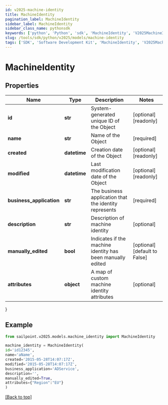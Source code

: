 ```yaml
---
id: v2025-machine-identity
title: MachineIdentity
pagination_label: MachineIdentity
sidebar_label: MachineIdentity
sidebar_class_name: pythonsdk
keywords: ['python', 'Python', 'sdk', 'MachineIdentity', 'V2025MachineIdentity'] 
slug: /tools/sdk/python/v2025/models/machine-identity
tags: ['SDK', 'Software Development Kit', 'MachineIdentity', 'V2025MachineIdentity']
---
```


# MachineIdentity


## Properties

Name | Type | Description | Notes
------------ | ------------- | ------------- | -------------
**id** | **str** | System-generated unique ID of the Object | [optional] [readonly] 
**name** | **str** | Name of the Object | [required]
**created** | **datetime** | Creation date of the Object | [optional] [readonly] 
**modified** | **datetime** | Last modification date of the Object | [optional] [readonly] 
**business_application** | **str** | The business application that the identity represents | [required]
**description** | **str** | Description of machine identity | [optional] 
**manually_edited** | **bool** | Indicates if the machine identity has been manually edited | [optional] [default to False]
**attributes** | **object** | A map of custom machine identity attributes | [optional] 
}

## Example

```python
from sailpoint.v2025.models.machine_identity import MachineIdentity

machine_identity = MachineIdentity(
id='id12345',
name='aName',
created='2015-05-28T14:07:17Z',
modified='2015-05-28T14:07:17Z',
business_application='ADService',
description='',
manually_edited=True,
attributes={"Region":"EU"}
)

```
[[Back to top]](#) 

